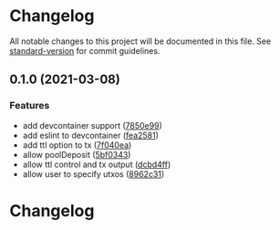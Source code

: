 # Changelog

All notable changes to this project will be documented in this file. See [standard-version](https://github.com/conventional-changelog/standard-version) for commit guidelines.

## 0.1.0 (2021-03-08)


### Features

* add devcontainer support ([7850e99](https://github.com/theroller/cardano-utils/commit/7850e99e0443797cf9c70f36aa3189701d26844f))
* add eslint to devcontainer ([fea2581](https://github.com/theroller/cardano-utils/commit/fea2581ef5df6af293d1bf249bf258c4beb0ba51))
* add ttl option to tx ([7f040ea](https://github.com/theroller/cardano-utils/commit/7f040eaa3354f54e57002445816ec5c77e23a8d7))
* allow poolDeposit ([5bf0343](https://github.com/theroller/cardano-utils/commit/5bf0343175f18aa1eaceb0880e371c01933aff19))
* allow ttl control and tx output ([dcbd4ff](https://github.com/theroller/cardano-utils/commit/dcbd4ff6e78198f1e47f50efaf3669881675093f))
* allow user to specify utxos ([8962c31](https://github.com/theroller/cardano-utils/commit/8962c312e8eaeb807fa06550b8ce1c9ceb055688))

# Changelog
